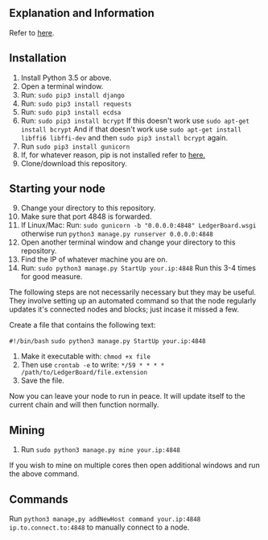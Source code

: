 ## Explanation and Information
Refer to [here](http://f-stack.com/LedgerBoard.html). 







## Installation

1. Install Python 3.5 or above.
2. Open a terminal window.
2. Run: `sudo pip3 install django`
3. Run: `sudo pip3 install requests`
4. Run: `sudo pip3 install ecdsa`
5. Run: `sudo pip3 install bcrypt` If this doesn't work use `sudo apt-get install bcrypt` And if that doesn't work use `sudo apt-get install libffi6 libffi-dev` and then `sudo pip3 install bcrypt` again.
6. Run `sudo pip3 install gunicorn`
7. If, for whatever reason, pip is not installed refer to [here.](https://pip.pypa.io/en/stable/installing/)
8. Clone/download this repository.

## Starting your node


9. Change your directory to this repository.
10. Make sure that port 4848 is forwarded.
10. If Linux/Mac: Run: `sudo gunicorn -b "0.0.0.0:4848" LedgerBoard.wsgi` otherwise run `python3 manage.py runserver 0.0.0.0:4848`
11. Open another terminal window and change your directory to this repository.
12. Find the IP of whatever machine you are on.
13. Run: `sudo python3 manage.py StartUp your.ip:4848` Run this 3-4 times for good measure. 

The following steps are not necessarily necessary but they may be useful. They involve setting up an automated command so that the node regularly updates it's connected nodes and blocks; just incase it missed a few.

Create a file that contains the following text:

`#!/bin/bash`
`sudo python3 manage.py StartUp your.ip:4848`

1. Make it executable with: `chmod +x file`
2. Then use `crontab -e` to write: `*/59 * * * * /path/to/LedgerBoard/file.extension`
3. Save the file.


 Now you can leave your node to run in peace. It will update itself to the current chain and will then function normally.




## Mining
1. Run `sudo python3 manage.py mine your.ip:4848`

If you wish to mine on multiple cores then open additional windows and run the above command.


## Commands

Run `python3 manage,py addNewHost command your.ip:4848 ip.to.connect.to:4848` to manually connect to a node. 
 